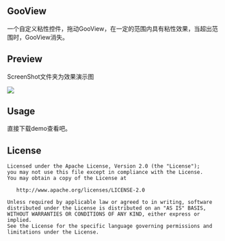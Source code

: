 ## GooView
一个自定义粘性控件，拖动GooView，在一定的范围内具有粘性效果，当超出范围时，GooView消失。

## Preview

ScreenShot文件夹为效果演示图

![](https://raw.githubusercontent.com/smartbetter/Android-GooView/master/ScreenShot/screenshot.gif)

## Usage
直接下载demo查看吧。

## License

    Licensed under the Apache License, Version 2.0 (the "License");
    you may not use this file except in compliance with the License.
    You may obtain a copy of the License at

       http://www.apache.org/licenses/LICENSE-2.0

    Unless required by applicable law or agreed to in writing, software
    distributed under the License is distributed on an "AS IS" BASIS,
    WITHOUT WARRANTIES OR CONDITIONS OF ANY KIND, either express or implied.
    See the License for the specific language governing permissions and
    limitations under the License.
